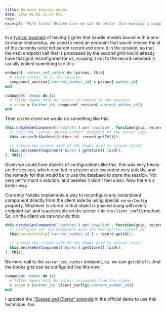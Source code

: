 ```yaml
---
title: No more session abuse
date: 2016-01-02 11:54 UTC
tags:
excerpt: "With latest Netzke Core we can do better than keeping a component's state in the session."
---
```

In a [typical example](https://www.airpair.com/javascript/posts/getting-started-with-netzke) of having 2 grids that
handle models bound with a one-to-many relationship, we used to need an endpoint that would receive the id of the
currently selected parent record and store it in the session, so that the next endpoint call that is processed by the
second grid would already have that grid reconfigured for us, scoping it out to the record selected. It usually looked
something like this:

```ruby
endpoint :server_set_author do |params, this|
  # store author_id in the session:
  component_session[:current_author_id] = params[:author_id]
end

component :books do |c|
  # filter books data by author id stored in the session:
  c.scope = {author_id: component_session[:current_author_id]}
end
```

Then on the client we would do something like this:


```javascript
this.netzkeGetComponent('authors').on('rowclick', function(grid, record) {
  // call the "server_update_author" endpoint of the server side
  this.serverSetAuthor({author_id: record.getId()});

  // inform the client-side of the Books grid to reload itself
  this.netzkeGetComponent('books').getStore().load();
}, this);
```


Given we could have dozens of configurations like this, this was very heavy on the session, which resulted in session size
exceeded very quickly, and the remedy for that would be to use the database to store the session. Not very performant a
solution, and besides it didn't feel clean. Now there's a better way.

Currently Netzke implements a way to reconfigure any instantiated component directly from the client side by using
special `serverConfig` property. Whatever is stored in that object is passed along with every endpoint call and is
accessible on the server side via `client_config` method. So, on the client we can now do this:

```javascript
this.netzkeGetComponent('authors').on('rowclick', function(grid, record) {
  // configure our top component with the new current_author_id
  this.serverConfig['current_author_id'] = record.getId();

  // inform the client-side of the Books grid to reload itself
  this.netzkeGetComponent('books').getStore().load();
}, this);
```

No more call to the `server_set_author` endpoint, so, we can get rid of it. And the books grid can be configured like
this now:

```ruby
component :books do |c|
  # filter books data by author id passed from the client
  c.scope = {author_id: client_config[:current_author_id]}
end
```

I updated the ["Bosses and Clerks" example](http://demo.netzke.org/#bosses_and_clerks) in the official demo to use this technique, too.

